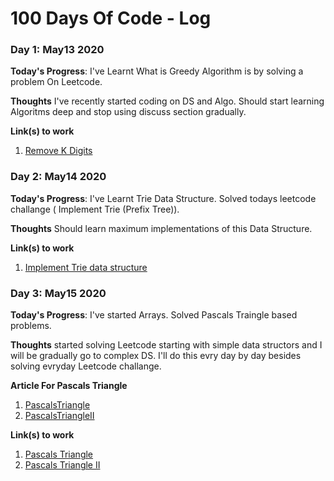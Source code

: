 # 100 Days Of Code - Log

### Day 1: May13 2020

**Today's Progress**: I've Learnt What is Greedy Algorithm is by solving a problem On Leetcode.

**Thoughts** I've recently started coding on DS and Algo. Should start learning Algoritms deep and stop using discuss section gradually.

**Link(s) to work**
1. [Remove K Digits](https://github.com/SaiChandra2896/MayChallengeLEETCODE/commit/a1329ff9b5f73ae7a277aa2b7b0f4070038b3407)

### Day 2: May14 2020

**Today's Progress**: I've Learnt Trie Data Structure. Solved todays leetcode challange ( Implement Trie (Prefix Tree)).

**Thoughts** Should learn maximum implementations of this Data Structure. 

**Link(s) to work**
1. [Implement Trie data structure](https://github.com/SaiChandra2896/MayChallengeLEETCODE/commit/e63977dd9767303cde87d2dab36b6ea12c6e1e55)

### Day 3: May15 2020

**Today's Progress**: I've started Arrays. Solved Pascals Traingle based problems.

**Thoughts** started solving Leetcode starting with simple data structors and I will be gradually go to complex DS. I'll do this evry day by day besides solving evryday Leetcode challange.

**Article For Pascals Triangle**
1. [PascalsTriangle](https://en.wikipedia.org/wiki/Pascal%27s_triangle)
2. [PascalsTriangleII](https://en.wikipedia.org/wiki/Pascal%27s_triangle#Calculating_a_row_or_diagonal_by_itself)

**Link(s) to work**
1. [Pascals Triangle](https://leetcode.com/problems/pascals-triangle/)
2. [Pascals Triangle II](https://leetcode.com/problems/pascals-triangle-ii/)